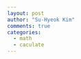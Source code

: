 ```yaml
---
layout: post
author: "Su-Hyeok Kim"
comments: true
categories:
  - math
  - caculate
---
```


<!--
  터레인
  라이팅
  쉐이딩
-->
